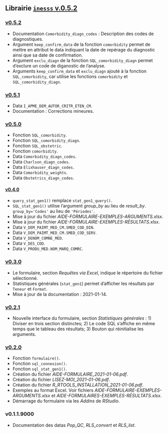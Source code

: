 Librairie [`inesss` v.0.5.2](https://github.com/INESSS-QC/inesss1)
------------------------------------------------------------------

### [v0.5.2](https://github.com/INESSS-QC/inesss1/commit/198d47ddaf7ff50fb956704e857923e3b6c7caf7)

-   Documentation `Comorbidity_diagn_codes` : Description des codes de
    diagnostiques.
-   Argument `keep_confirm_data` de la fonction `comorbidity` permet de
    mettre en attribut le data indiquant la date de repérage du
    diagnostic ainsi que sa date de confirmation.
-   Argument `exclu_diagn` de la fonction `SQL_comorbidity_diagn` permet
    d’exclure un code de diganostic de l’analyse.
-   Arguments `keep_confirm_data` et `exclu_diagn` ajouté à la fonction
    `SQL_comorbidity`, car utilise les fonctions `comorbidity` et
    `SQL_comorbidity_diagn`.

### [v0.5.1](https://github.com/INESSS-QC/inesss1/commit/7a4055b3937c17c67af24723f8aae2938dfed8a1)

-   Data `I_APME_DEM_AUTOR_CRITR_ETEN_CM`.
-   Documentation : Corrections mineures.

### [v0.5.0](https://github.com/INESSS-QC/inesss1/pull/10)

-   Fonction `SQL_comorbidity`.
-   Fonction `SQL_comorbidity_diagn`.
-   Fonction `SQL_obstetric`.
-   Fonction `comorbidity`.
-   Data `Comorbidity_diagn_codes`.
-   Data `Charlson_diagn_codes`.
-   Data `Elixhauser_diagn_codes`.
-   Data `Comorbidity_weights`.
-   Data `Obstetrics_diagn_codes`.

#### [v0.4.0](https://github.com/INESSS-QC/inesss1/pull/7)

-   `query_stat_gen1()` remplace `stat_gen1_query()`.
-   `SQL_stat_gen1()` utilise l’argument *group\_by* au lieu de
    *result\_by*. `group_by='Codes'` au lieu de `'Périodes'`.
-   Mise à jour du fichier *AIDE-FORMULAIRE-EXEMPLES-ARGUMENTS.xlsx*.
-   Mise à jour du fichier *AIDE-FORMULAIRE-EXEMPLES-RÉSULTATS.xlsx*.
-   Data `V_DEM_PAIMT_MED_CM.SMED_COD_DIN`.
-   Data `V_DEM_PAIMT_MED_CM.SMED_COD_SERV`.
-   Data `V_DENOM_COMNE_MED`.
-   Data `V_DES_COD`.
-   Data `V_PRODU_MED.NOM_MARQ_COMRC`.

### [v0.3.0](https://github.com/INESSS-QC/inesss1/pull/6)

-   Le formulaire, section *Requêtes via Excel*, indique le répertoire
    du fichier sélectionné.
-   Statistiques générales (`stat_gen1`) permet d’afficher les résultats
    par `Teneur` et `Format`.
-   Mise à jour de la documentation : 2021-01-14.

### [v0.2.1](https://github.com/INESSS-QC/inesss1/pull/5)

-   Nouvelle interface du formulaire, section *Statistiques générales*
    : 1) Diviser en trois section distinctes; 2) Le code SQL s’affiche
    en même temps que le tableau des résultats; 3) Bouton qui
    réinitialise les arguments.

### [v0.2.0](https://github.com/INESSS-QC/inesss1/pull/4)

-   Fonction `formulaire()`.
-   Fonction `sql_connexion()`.
-   Fonction `sql_stat_gen1()`.
-   Création du fichier *AIDE-FORMULAIRE\_2021-01-06.pdf*.
-   Création du fichier *LISEZ-MOI\_2021-01-06.pdf*.
-   Création du fichier *R\_RTOOLS\_INSTALLATION\_2021-01-06.pdf*.
-   Exemples au format Excel. Voir fichiers
    *AIDE-FORMULAIRE-EXEMPLES-ARGUMENTS.xlsx* et
    *AIDE-FORMULAIRES-EXEMPLES-RÉSULTATS.xlsx*.
-   Démarrage du formulaire via les *Addins* de *RStudio*.

### v0.1.1.9000

-   Documentation des datas *Pop\_QC*, *RLS\_convert* et *RLS\_list*.
